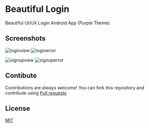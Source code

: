 # Beautiful Login
Beautiful UI/UX Login Android App (Purple Theme)

## Screenshots
![loginview](https://github.com/MerQurex/Beautiful-Login/assets/127438829/9427ba30-f90a-43a9-a1ea-2f74f3d18e94)
![loginerror](https://github.com/MerQurex/Beautiful-Login/assets/127438829/d89f7d8a-4198-4352-8534-ac548a594dcb)

![signupview](https://github.com/MerQurex/Beautiful-Login/assets/127438829/e3c27a6d-df5b-47fd-9f37-57ed4110ab9f)
![signuperror](https://github.com/MerQurex/Beautiful-Login/assets/127438829/bb364c9a-3af3-4d9e-a651-c6e409309f64)

## Contibute 
Contributions are always welcome!
You can fork this repository and contribute using [Pull requests](https://github.com/MerQurex/Beautiful-Login/pulls)

## License
[MIT](https://choosealicense.com/licenses/mit/)





